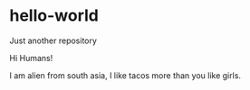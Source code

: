 # hello-world
Just another repository

Hi Humans!

I am alien from south asia, I like tacos more than you like girls.
